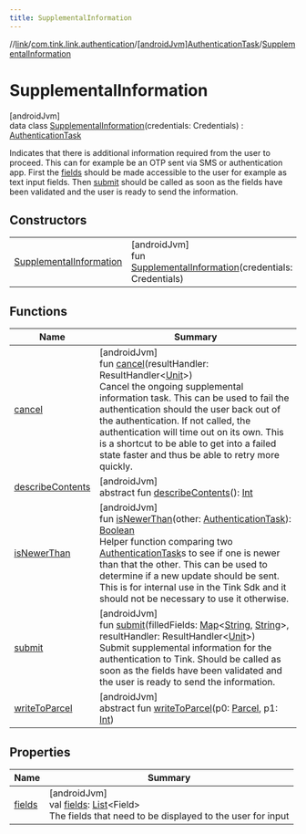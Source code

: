 ```yaml
---
title: SupplementalInformation
---
```

//[link](../../../../index.html)/[com.tink.link.authentication](../../index.html)/[[androidJvm]AuthenticationTask](../index.html)/[SupplementalInformation](index.html)



# SupplementalInformation



[androidJvm]\
data class [SupplementalInformation](index.html)(credentials: Credentials) : [AuthenticationTask](../index.html)

Indicates that there is additional information required from the user to proceed. This can for example be an OTP sent via SMS or authentication app. First the [fields](fields.html) should be made accessible to the user for example as text input fields. Then [submit](submit.html) should be called as soon as the fields have been validated and the user is ready to send the information.



## Constructors


| | |
|---|---|
| [SupplementalInformation](-supplemental-information.html) | [androidJvm]<br>fun [SupplementalInformation](-supplemental-information.html)(credentials: Credentials) |


## Functions


| Name | Summary |
|---|---|
| [cancel](cancel.html) | [androidJvm]<br>fun [cancel](cancel.html)(resultHandler: ResultHandler&lt;[Unit](https://kotlinlang.org/api/latest/jvm/stdlib/kotlin/-unit/index.html)&gt;)<br>Cancel the ongoing supplemental information task. This can be used to fail the authentication should the user back out of the authentication. If not called, the authentication will time out on its own. This is a shortcut to be able to get into a failed state faster and thus be able to retry more quickly. |
| [describeContents](../-third-party-authentication/-launch-result/-error/-app-needs-upgrade/index.html#-1578325224%2FFunctions%2F-812656150) | [androidJvm]<br>abstract fun [describeContents](../-third-party-authentication/-launch-result/-error/-app-needs-upgrade/index.html#-1578325224%2FFunctions%2F-812656150)(): [Int](https://kotlinlang.org/api/latest/jvm/stdlib/kotlin/-int/index.html) |
| [isNewerThan](../is-newer-than.html) | [androidJvm]<br>fun [isNewerThan](../is-newer-than.html)(other: [AuthenticationTask](../index.html)): [Boolean](https://kotlinlang.org/api/latest/jvm/stdlib/kotlin/-boolean/index.html)<br>Helper function comparing two [AuthenticationTask](../index.html)s to see if one is newer than that the other. This can be used to determine if a new update should be sent. This is for internal use in the Tink Sdk and it should not be necessary to use it otherwise. |
| [submit](submit.html) | [androidJvm]<br>fun [submit](submit.html)(filledFields: [Map](https://kotlinlang.org/api/latest/jvm/stdlib/kotlin.collections/-map/index.html)&lt;[String](https://kotlinlang.org/api/latest/jvm/stdlib/kotlin/-string/index.html), [String](https://kotlinlang.org/api/latest/jvm/stdlib/kotlin/-string/index.html)&gt;, resultHandler: ResultHandler&lt;[Unit](https://kotlinlang.org/api/latest/jvm/stdlib/kotlin/-unit/index.html)&gt;)<br>Submit supplemental information for the authentication to Tink. Should be called as soon as the fields have been validated and the user is ready to send the information. |
| [writeToParcel](../-third-party-authentication/-launch-result/-error/-app-needs-upgrade/index.html#-1754457655%2FFunctions%2F-812656150) | [androidJvm]<br>abstract fun [writeToParcel](../-third-party-authentication/-launch-result/-error/-app-needs-upgrade/index.html#-1754457655%2FFunctions%2F-812656150)(p0: [Parcel](https://developer.android.com/reference/kotlin/android/os/Parcel.html), p1: [Int](https://kotlinlang.org/api/latest/jvm/stdlib/kotlin/-int/index.html)) |


## Properties


| Name | Summary |
|---|---|
| [fields](fields.html) | [androidJvm]<br>val [fields](fields.html): [List](https://kotlinlang.org/api/latest/jvm/stdlib/kotlin.collections/-list/index.html)&lt;Field&gt;<br>The fields that need to be displayed to the user for input |

